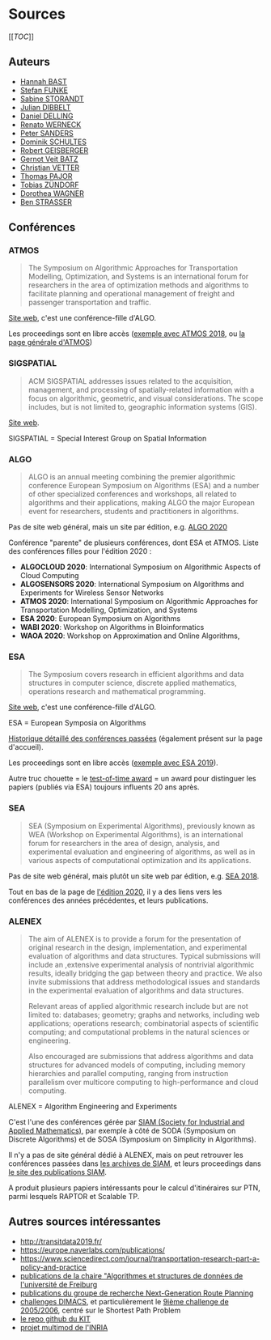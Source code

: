 # Sources

[[_TOC_]]

## Auteurs

- [Hannah BAST](https://www.researchgate.net/profile/Hannah_Bast)
- [Stefan FUNKE](https://www.researchgate.net/scientific-contributions/57010915-Stefan-Funke)
- [Sabine STORANDT](https://www.researchgate.net/profile/Sabine_Storandt)
- [Julian DIBBELT](https://www.researchgate.net/profile/Julian_Dibbelt)
- [Daniel DELLING](https://www.researchgate.net/scientific-contributions/Daniel-Delling-20515954)
- [Renato WERNECK](https://www.researchgate.net/scientific-contributions/69780537-Renato-F-Werneck)
- [Peter SANDERS](https://www.researchgate.net/scientific-contributions/66396921-Peter-Sanders)
- [Dominik SCHULTES](https://www.researchgate.net/scientific-contributions/Dominik-Schultes-13452074)
- [Robert GEISBERGER](https://www.researchgate.net/scientific-contributions/19147783-Robert-Geisberger)
- [Gernot Veit BATZ](https://www.researchgate.net/scientific-contributions/54707125-Gernot-Veit-Batz)
- [Christian VETTER](https://www.researchgate.net/scientific-contributions/Christian-Vetter-69586724)
- [Thomas PAJOR](https://www.researchgate.net/scientific-contributions/20516545-Thomas-Pajor)
- [Tobias ZÜNDORF](https://www.researchgate.net/profile/Tobias_Zuendorf)
- [Dorothea WAGNER](https://www.researchgate.net/profile/Dorothea_Wagner)
- [Ben STRASSER](https://www.researchgate.net/profile/Ben_Strasser)

## Conférences

### ATMOS

> The Symposium on Algorithmic Approaches for Transportation Modelling, Optimization, and Systems is an international forum for researchers in the area of optimization methods and algorithms to facilitate planning and operational management of freight and passenger transportation and traffic. 

[Site web](http://atmos-workshop.org/), c'est une conférence-fille d'ALGO.

Les proceedings sont en libre accès ([exemple avec ATMOS 2018](https://drops.dagstuhl.de/opus/portals/oasics/index.php?semnr=16087), ou [la page générale d'ATMOS](https://dblp.dagstuhl.de/db/conf/atmos/index.html))

### SIGSPATIAL

> ACM SIGSPATIAL addresses issues related to the acquisition, management, and processing of spatially-related information with a focus on algorithmic, geometric, and visual considerations. The scope includes, but is not limited to, geographic information systems (GIS).

[Site web](https://www.sigspatial.org/).

SIGSPATIAL = Special Interest Group on Spatial Information

### ALGO

> ALGO is an annual meeting combining the premier algorithmic conference European Symposium on Algorithms (ESA) and a number of other specialized conferences and workshops, all related to algorithms and their applications, making ALGO the major European event for researchers, students and practitioners in algorithms. 

Pas de site web général, mais un site par édition, e.g. [ALGO 2020](http://algo2020.di.unipi.it/)

Conférence "parente" de plusieurs conférences, dont ESA et ATMOS. Liste des conférences filles pour l'édition 2020 :
- **ALGOCLOUD 2020**: International Symposium on Algorithmic Aspects of Cloud Computing
- **ALGOSENSORS 2020**: International Symposium on Algorithms and Experiments for Wireless Sensor Networks
- **ATMOS 2020**: International Symposium on Algorithmic Approaches for Transportation Modelling, Optimization, and Systems
- **ESA 2020**: European Symposium on Algorithms
- **WABI 2020**: Workshop on Algorithms in BIoinformatics
- **WAOA 2020**: Workshop on Approximation and Online Algorithms,

### ESA

> The Symposium covers research in efficient algorithms and data structures in computer science, discrete applied mathematics, operations research and mathematical programming.

[Site web](http://esa-symposium.org/), c'est une conférence-fille d'ALGO.

ESA = European Symposia on Algorithms

[Historique détaillé des conférences passées](http://esa-symposium.org/symposia.php#esa) (également présent sur la page d'accueil).

Les proceedings sont en libre accès ([exemple avec ESA 2019](https://drops.dagstuhl.de/opus/portals/lipics/index.php?semnr=16123)).

Autre truc chouette = le [test-of-time award](http://esa-symposium.org/test-of-time-award.php) = un award pour distinguer les papiers (publiés via ESA) toujours influents 20 ans après.

### SEA

> SEA (Symposium on Experimental Algorithms), previously known as WEA (Workshop on Experimental Algorithms), is an international forum for researchers in the area of design, analysis, and experimental evaluation and engineering of algorithms, as well as in various aspects of computational optimization and its applications. 

Pas de site web général, mais plutôt un site web par édition, e.g. [SEA 2018](https://cs.gssi.it/sea2018/).

Tout en bas de la page de [l'édition 2020](http://www.sea2020.dmi.unict.it/), il y a des liens vers les conférences des années précédentes, et leurs publications.

### ALENEX

> The aim of ALENEX is to provide a forum for the presentation of original research in the design, implementation, and experimental evaluation of algorithms and data structures. Typical submissions will include an ,extensive experimental analysis of nontrivial algorithmic results, ideally bridging the gap between theory and practice. We also invite submissions that address methodological issues and standards in the experimental evaluation of algorithms and data structures.
> 
> Relevant areas of applied algorithmic research include but are not limited to: databases; geometry; graphs and networks, including web applications; operations research; combinatorial aspects of scientific computing; and computational problems in the natural sciences or engineering.
> 
> Also encouraged are submissions that address algorithms and data structures for advanced models of computing, including memory hierarchies and parallel computing, ranging from instruction parallelism over multicore computing to high-performance and cloud computing.

ALENEX = Algorithm Engineering and Experiments

C'est l'une des conférences gérée par [SIAM (Society for Industrial and Applied Mathematics)](https://www.siam.org/conferences/calendar), par exemple à côté de SODA (Symposium on Discrete Algorithms) et de SOSA (Symposium on Simplicity in Algorithms).

Il n'y a pas de site général dédié à ALENEX, mais on peut retrouver les conférences passées dans [les archives de SIAM](https://archive.siam.org/meetings/archives.php#alg), et leurs proceedings dans [le site des publications SIAM](https://epubs.siam.org/action/showPublications?pubType=proceedings&category=10.1555/category.40105910&expand=10.1555/category.40105910).

A produit plusieurs papiers intéressants pour le calcul d'itinéraires sur PTN, parmi lesquels RAPTOR et Scalable TP.

## Autres sources intéressantes

- http://transitdata2019.fr/
- https://europe.naverlabs.com/publications/
- https://www.sciencedirect.com/journal/transportation-research-part-a-policy-and-practice
- [publications de la chaire "Algorithmes et structures de données de l'université de Freiburg](https://ad.informatik.uni-freiburg.de/publications)
- [publications du groupe de recherche Next-Generation Route Planning](https://ad.informatik.uni-freiburg.de/projects/google-focused-research-award-next-generation-route-planning)
- [challenges DIMACS](http://dimacs.rutgers.edu/programs/challenge/), et particulièrement le [9ième challenge de 2005/2006](http://users.diag.uniroma1.it/challenge9/), centré sur le Shortest Path Problem
- [le repo github du KIT](https://github.com/kit-algo)
- [projet multimod de l'INRIA](https://project.inria.fr/multimod/)
